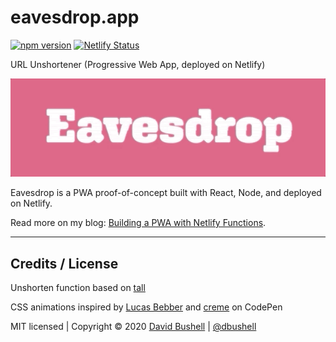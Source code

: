 # eavesdrop.app

[![npm version](https://badge.fury.io/js/eavesdrop-app.svg)](https://badge.fury.io/js/eavesdrop-app)
[![Netlify Status](https://api.netlify.com/api/v1/badges/9d1964ad-6c3c-49c2-a386-4c4f0dc5df21/deploy-status)](https://app.netlify.com/sites/eavesdrop-app/deploys)

URL Unshortener (Progressive Web App, deployed on Netlify)

[![Eavesdrop](/public/assets/eavesdrop.gif)](https://eavesdrop.app)

Eavesdrop is a PWA proof-of-concept built with React, Node, and deployed on Netlify.

Read more on my blog: [Building a PWA with Netlify Functions](https://dbushell.com/2020/01/27/building-a-pwa-with-netlify-functions/).

* * *

## Credits / License

Unshorten function based on [tall](https://github.com/lmammino/tall)

CSS animations inspired by [Lucas Bebber](https://codepen.io/lbebber/pen/ypgql) and [creme](https://codepen.io/creme/pen/aPJwEz) on CodePen

MIT licensed | Copyright © 2020 [David Bushell](http://dbushell.com) | [@dbushell](http://twitter.com/dbushell)
